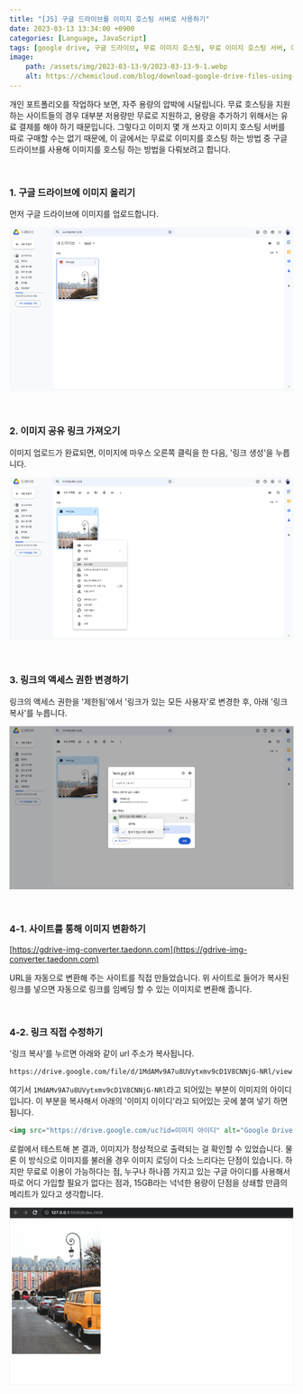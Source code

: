 ```yaml
---
title: "[JS] 구글 드라이브를 이미지 호스팅 서버로 사용하기"
date: 2023-03-13 13:34:00 +0900
categories: [Language, JavaScript]
tags: [google drive, 구글 드라이브, 무료 이미지 호스팅, 무료 이미지 호스팅 서버, 이미지 호스팅, 이미지 호스팅 서버]
image:
    path: /assets/img/2023-03-13-9/2023-03-13-9-1.webp
    alt: https://chemicloud.com/blog/download-google-drive-files-using-wget/
---
```


개인 포트폴리오를 작업하다 보면, 자주 용량의 압박에 시달립니다. 무료 호스팅을 지원하는 사이트들의 경우 대부분 저용량만 무료로 지원하고, 용량을 추가하기 위해서는 유료 결제를 해야 하기 때문입니다. 그렇다고 이미지 몇 개 쓰자고 이미지 호스팅 서버를 따로 구매할 수는 없기 때문에, 이 글에서는 무료로 이미지를 호스팅 하는 방법 중 구글 드라이브를 사용해 이미지를 호스팅 하는 방법을 다뤄보려고 합니다.

&nbsp;

### 1. 구글 드라이브에 이미지 올리기

먼저 구글 드라이브에 이미지를 업로드합니다.

![Google Drive 1](/assets/img/2023-03-13-9/2023-03-13-9-2.png)

&nbsp;

### 2. 이미지 공유 링크 가져오기

이미지 업로드가 완료되면, 이미지에 마우스 오른쪽 클릭을 한 다음, '링크 생성'을 누릅니다.

![Google Drive 2](/assets/img/2023-03-13-9/2023-03-13-9-3.png)

&nbsp;

### 3. 링크의 액세스 권한 변경하기

링크의 액세스 권한을 '제한됨'에서 '링크가 있는 모든 사용자'로 변경한 후, 아래 '링크 복사'를 누릅니다.

![Google Drive 3](/assets/img/2023-03-13-9/2023-03-13-9-4.png)

&nbsp;

### 4-1. 사이트를 통해 이미지 변환하기

[https://gdrive-img-converter.taedonn.com](https://gdrive-img-converter.taedonn.com)

URL을 자동으로 변환해 주는 사이트를 직접 만들었습니다. 위 사이트로 들어가 복사된 링크를 넣으면 자동으로 링크를 임베딩 할 수 있는 이미지로 변환해 줍니다.

&nbsp;

### 4-2. 링크 직접 수정하기

'링크 복사'를 누르면 아래와 같이 url 주소가 복사됩니다.

```console
https://drive.google.com/file/d/1MdAMv9A7u8UVytxmv9cD1V8CNNjG-NRl/view
```

여기서 `1MdAMv9A7u8UVytxmv9cD1V8CNNjG-NRl`라고 되어있는 부분이 이미지의 아이디입니다. 이 부분을 복사해서 아래의 '이미지 이이디'라고 되어있는 곳에 붙여 넣기 하면 됩니다.

```html
<img src="https://drive.google.com/uc?id=이미지 아이디" alt="Google Drive Image"/>
```

로컬에서 테스트해 본 결과, 이미지가 정상적으로 출력되는 걸 확인할 수 있었습니다. 물론 이 방식으로 이미지를 불러올 경우 이미지 로딩이 다소 느리다는 단점이 있습니다. 하지만 무료로 이용이 가능하다는 점, 누구나 하나쯤 가지고 있는 구글 아이디를 사용해서 따로 어디 가입할 필요가 없다는 점과, 15GB라는 넉넉한 용량이 단점을 상쇄할 만큼의 메리트가 있다고 생각합니다.

![Google Drive 4](/assets/img/2023-03-13-9/2023-03-13-9-5.png)